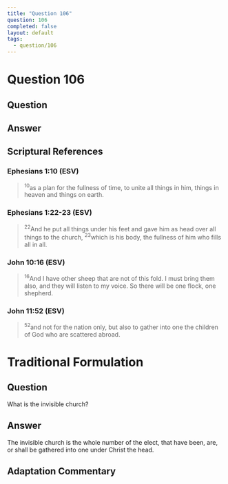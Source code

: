 ```yaml
---
title: "Question 106"
question: 106
completed: false
layout: default
tags:
  - question/106
---
```

# Question 106

## Question


## Answer


## Scriptural References
### Ephesians 1:10 (ESV)
> <sup>10</sup>as a plan for the fullness of time, to unite all things in him, things in heaven and things on earth.

### Ephesians 1:22-23 (ESV)
> <sup>22</sup>And he put all things under his feet and gave him as head over all things to the church,
> <sup>23</sup>which is his body, the fullness of him who fills all in all.

### John 10:16 (ESV)
> <sup>16</sup>And I have other sheep that are not of this fold. I must bring them also, and they will listen to my voice. So there will be one flock, one shepherd.

### John 11:52 (ESV)
> <sup>52</sup>and not for the nation only, but also to gather into one the children of God who are scattered abroad.

# Traditional Formulation
## Question
What is the invisible church?

## Answer
The invisible church is the whole number of the elect, that have been, are, or shall be gathered into one under Christ the head.

## Adaptation Commentary
